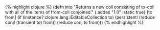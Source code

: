 {% highlight clojure %}
(defn into
  "Returns a new coll consisting of to-coll with all of the items of
  from-coll conjoined."
  {:added "1.0"
   :static true}
  [to from]
  (if (instance? clojure.lang.IEditableCollection to)
    (persistent! (reduce conj! (transient to) from))
    (reduce conj to from)))
{% endhighlight %}
